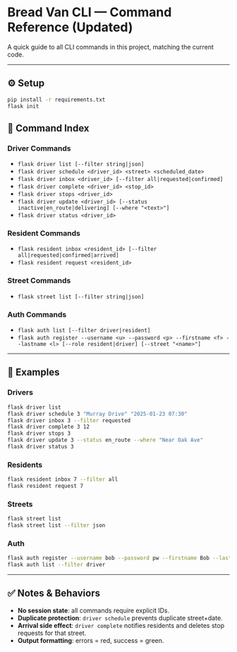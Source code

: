 # Bread Van CLI — Command Reference (Updated)

A quick guide to all CLI commands in this project, matching the current code.

---

## ⚙️ Setup

```bash
pip install -r requirements.txt
flask init
```

## 🧭 Command Index

### Driver Commands
- `flask driver list [--filter string|json]`
- `flask driver schedule <driver_id> <street> <scheduled_date>`
- `flask driver inbox <driver_id> [--filter all|requested|confirmed]`
- `flask driver complete <driver_id> <stop_id>`
- `flask driver stops <driver_id>`
- `flask driver update <driver_id> [--status inactive|en_route|delivering] [--where "<text>"]`
- `flask driver status <driver_id>`

### Resident Commands
- `flask resident inbox <resident_id> [--filter all|requested|confirmed|arrived]`
- `flask resident request <resident_id>`

### Street Commands
- `flask street list [--filter string|json]`

### Auth Commands
- `flask auth list [--filter driver|resident]`
- `flask auth register --username <u> --password <p> --firstname <f> --lastname <l> [--role resident|driver] [--street "<name>"]`

---

## 🔢 Examples

### Drivers
```bash
flask driver list
flask driver schedule 3 "Murray Drive" "2025-01-23 07:30"
flask driver inbox 3 --filter requested
flask driver complete 3 12
flask driver stops 3
flask driver update 3 --status en_route --where "Near Oak Ave"
flask driver status 3
```

### Residents
```bash
flask resident inbox 7 --filter all
flask resident request 7
```

### Streets
```bash
flask street list
flask street list --filter json
```

### Auth
```bash
flask auth register --username bob --password pw --firstname Bob --lastname Brown --role driver
flask auth list --filter driver
```

---

## ✅ Notes & Behaviors

- **No session state**: all commands require explicit IDs.
- **Duplicate protection**: `driver schedule` prevents duplicate street+date.
- **Arrival side effect**: `driver complete` notifies residents and deletes stop requests for that street.
- **Output formatting**: errors = red, success = green.
